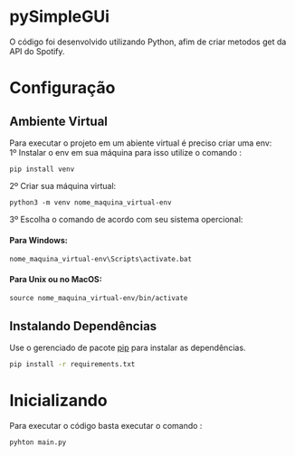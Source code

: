 # pySimpleGUi

O código foi desenvolvido utilizando Python, afim de criar metodos get da API do Spotify.
  

# Configuração

## Ambiente Virtual
Para executar o projeto em um abiente virtual é preciso criar uma env:
<br>
1º Instalar o env em sua máquina para isso utilize o comando :
```
pip install venv
```
2º Criar sua máquina virtual:
```
python3 -m venv nome_maquina_virtual-env
```
3º Escolha o comando de acordo com seu sistema opercional:
#### Para Windows:
```
nome_maquina_virtual-env\Scripts\activate.bat
```
#### Para Unix ou no MacOS:
```
source nome_maquina_virtual-env/bin/activate
```

## Instalando Dependências
Use o gerenciado de pacote [pip](https://pip.pypa.io/en/stable/) para instalar as dependências.
```bash
pip install -r requirements.txt
```


# Inicializando

Para executar o código basta executar o comando :

```
pyhton main.py
